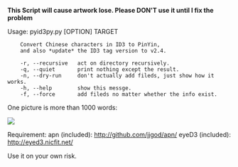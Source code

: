 **This Script will cause artwork lose. Please DON'T use it until I fix the problem**

Usage:
        pyid3py.py [OPTION] TARGET

        Convert Chinese characters in ID3 to PinYin,
        and also *update* the ID3 tag version to v2.4.

        -r, --recursive   act on directory recursively.
        -q, --quiet       print nothing except the result.
        -n, --dry-run     don't actually add fileds, just show how it works.
        -h, --help        show this messge.
        -f, --force       add fileds no matter whether the info exist.

One picture is more than 1000 words:

[![](http://farm5.static.flickr.com/4048/4260499120_3c65d2ac30_o.png)](http://farm5.static.flickr.com/4048/4260499120_3c65d2ac30_o.png)

Requirement:
        apn (included): http://github.com/jjgod/apn/
        eyeD3 (included): http://eyed3.nicfit.net/

Use it on your own risk.
